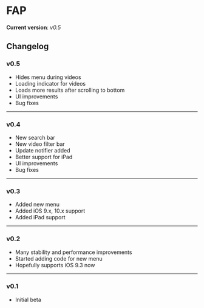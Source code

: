 # FAP
**Current version**: *v0.5*

## Changelog

### v0.5
- Hides menu during videos
- Loading indicator for videos
- Loads more results after scrolling to bottom
- UI improvements
- Bug fixes
---

### v0.4
- New search bar
- New video filter bar
- Update notifier added
- Better support for iPad
- UI improvements
- Bug fixes
---

### v0.3
- Added new menu
- Added iOS 9.x, 10.x support
- Added iPad support
---

### v0.2
- Many stability and performance improvements
- Started adding code for new menu
- Hopefully supports iOS 9.3 now
---

### v0.1
- Initial beta
